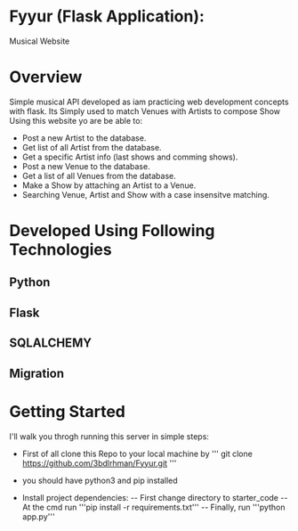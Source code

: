 # Fyyur (Flask Application):
Musical Website

# Overview
Simple musical API developed as iam practicing web development concepts with flask.
Its Simply used to match Venues with Artists to compose Show
Using this website yo are be able to: 
- Post a new Artist to the database. 
- Get list of all Artist from the database.
- Get a specific Artist info (last shows and comming shows).
- Post a new Venue to the database.
- Get a list of all Venues from the database.
- Make a Show by attaching an Artist to a Venue.
- Searching Venue, Artist and Show with a case insensitve matching.

# Developed Using Following Technologies
## Python
## Flask
## SQLALCHEMY
## Migration

# Getting Started
I'll walk you throgh running this server in simple steps:

- First of all clone this Repo to your local machine by
''' git clone https://github.com/3bdlrhman/Fyyur.git '''

- you should have python3 and pip installed

- Install project dependencies:
-- First change directory to starter_code
-- At the cmd run '''pip install -r requirements.txt'''
-- Finally, run '''python app.py'''
